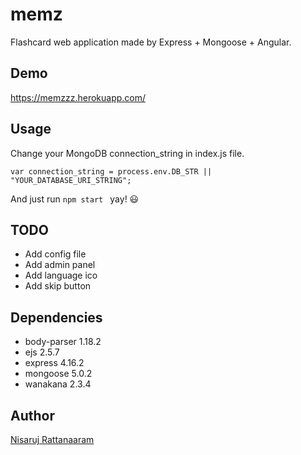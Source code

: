 # memz
Flashcard web application made by Express + Mongoose + Angular.

## Demo ##
https://memzzz.herokuapp.com/

## Usage ##
Change your MongoDB connection_string in index.js file.
```
var connection_string = process.env.DB_STR || "YOUR_DATABASE_URI_STRING";
```
And just run `npm start ` yay! :smiley:

## TODO ##
- Add config file
- Add admin panel
- Add language ico
- Add skip button

## Dependencies ##
- body-parser 1.18.2
- ejs 2.5.7
- express 4.16.2
- mongoose 5.0.2
- wanakana 2.3.4

## Author ##
[Nisaruj Rattanaaram](https://github.com/nisaruj)
